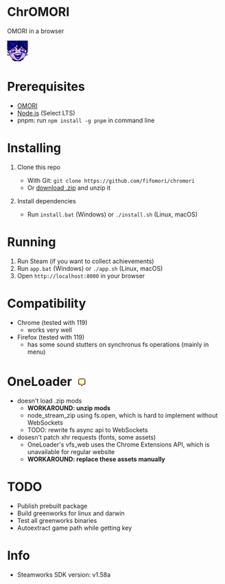# ChrOMORI

OMORI in a browser

![hero_capitalism](.github/assets/hero_capitalism.png)

# Prerequisites

-   [OMORI](https://store.steampowered.com/app/1150690/OMORI)
-   [Node.js](https://nodejs.org) (Select LTS)
-   pnpm: run `npm install -g pnpm` in command line

# Installing

1. Clone this repo

    - With Git: `git clone https://github.com/fifomori/chromori`
    - Or [download .zip](https://github.com/fifomori/chromori/archive/refs/heads/main.zip) and unzip it

1. Install dependencies

    - Run `install.bat` (Windows) or `./install.sh` (Linux, macOS)

# Running

1. Run Steam (if you want to collect achievements)
1. Run `app.bat` (Windows) or `./app.sh` (Linux, macOS)
1. Open `http://localhost:8000` in your browser

# Compatibility

-   Chrome (tested with 119)
    -   works very well
-   Firefox (tested with 119)
    -   has some sound stutters on synchronus fs operations (mainly in menu)

# OneLoader ![warning](.github/assets/warning.gif)

-   doesn't load .zip mods
    -   **WORKAROUND: unzip mods**
    -   node_stream_zip using fs.open, which is hard to implement without WebSockets
    -   TODO: rewrite fs async api to WebSockets
-   dosesn't patch xhr requests (fonts, some assets)
    -   OneLoader's vfs_web uses the Chrome Extensions API, which is unavailable for regular website
    -   **WORKAROUND: replace these assets manually**

# TODO

-   Publish prebuilt package
-   Build greenworks for linux and darwin
-   Test all greenworks binaries
-   Autoextract game path while getting key

# Info

-   Steamworks SDK version: v1.58a
